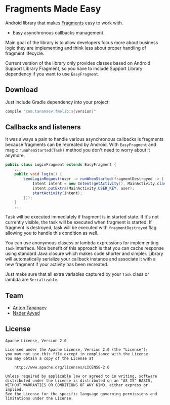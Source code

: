 # Fragments Made Easy

Android library that makes [Fragments](http://developer.android.com/guide/components/fragments.html) easy to work with.

- Easy asynchronous callbacks management

Main goal of the library is to allow developers focus more about business logic they are implementing and think less about proper handling of fragment lifecycle.

Current version of the library only provides classes based on Android Support Library Fragment, so you have to include Support Library dependency if you want to use `EasyFragment`.

## Download
Just include Gradle dependency into your project:
```groovy
compile "com.tananaev:fmelib:${version}"
```

## Callbacks and listeners

It was always a pain to handle various asynchronous callbacks is fragments because fragments can be recreated by Android. With `EasyFragment` and magic `runWhenStarted(Task)` method you don't need to worry about it anymore.

```java
public class LoginFragment extends EasyFragment {
    ...
    public void login() {
        sendLoginRequest(user -> runWhenStarted(fragmentDestroyed -> {
            Intent intent = new Intent(getActivity(), MainActivity.class);
            intent.putExtra(MainActivity.USER_KEY, user);
            startActivity(intent);
        }));
    }
    ...
```

Task will be executed immediately if fragment is in started state. If it's not currently visible, the task will be executed when fragment is started. If fragment is destroyed, task will be executed with `fragmentDestroyed` flag allowing you to handle this condition as well.

You can use anonymous clasess or lambda expressions for implementing `Task` interface. Nice benefit of this approach is that you can cache response using standard Java closure which makes code shorter and simpler. Library will automatically serialize your callback instance and associate it with a new fragment if your activity has been recreated.

Just make sure that all extra variables captured by your `Task` class or lambda are `Serializable`.

## Team

- [Anton Tananaev](https://github.com/tananaev)
- [Nader Ayyad](https://github.com/naderz)

## License

    Apache License, Version 2.0

    Licensed under the Apache License, Version 2.0 (the "License");
    you may not use this file except in compliance with the License.
    You may obtain a copy of the License at

        http://www.apache.org/licenses/LICENSE-2.0

    Unless required by applicable law or agreed to in writing, software
    distributed under the License is distributed on an "AS IS" BASIS,
    WITHOUT WARRANTIES OR CONDITIONS OF ANY KIND, either express or implied.
    See the License for the specific language governing permissions and
    limitations under the License.
